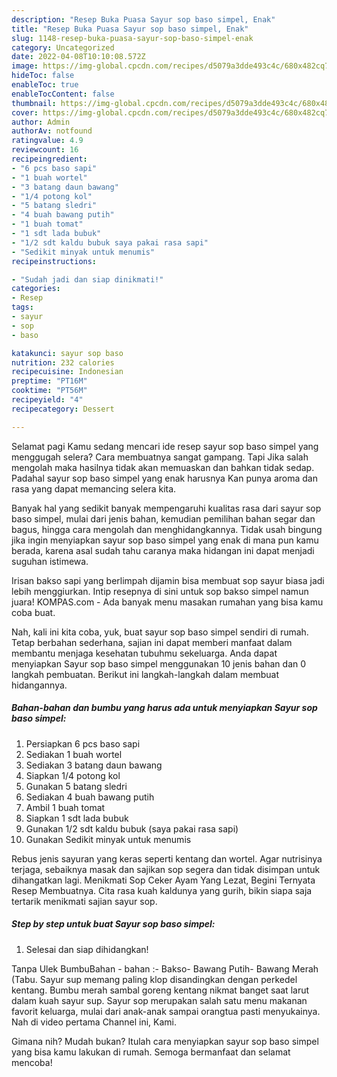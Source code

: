 ```yaml
---
description: "Resep Buka Puasa Sayur sop baso simpel, Enak"
title: "Resep Buka Puasa Sayur sop baso simpel, Enak"
slug: 1148-resep-buka-puasa-sayur-sop-baso-simpel-enak
category: Uncategorized
date: 2022-04-08T10:10:08.572Z
image: https://img-global.cpcdn.com/recipes/d5079a3dde493c4c/680x482cq70/sayur-sop-baso-simpel-foto-resep-utama.jpg
hideToc: false
enableToc: true
enableTocContent: false
thumbnail: https://img-global.cpcdn.com/recipes/d5079a3dde493c4c/680x482cq70/sayur-sop-baso-simpel-foto-resep-utama.jpg
cover: https://img-global.cpcdn.com/recipes/d5079a3dde493c4c/680x482cq70/sayur-sop-baso-simpel-foto-resep-utama.jpg
author: Admin
authorAv: notfound
ratingvalue: 4.9
reviewcount: 16
recipeingredient:
- "6 pcs baso sapi"
- "1 buah wortel"
- "3 batang daun bawang"
- "1/4 potong kol"
- "5 batang sledri"
- "4 buah bawang putih"
- "1 buah tomat"
- "1 sdt lada bubuk"
- "1/2 sdt kaldu bubuk saya pakai rasa sapi"
- "Sedikit minyak untuk menumis"
recipeinstructions:

- "Sudah jadi dan siap dinikmati!"
categories:
- Resep
tags:
- sayur
- sop
- baso

katakunci: sayur sop baso 
nutrition: 232 calories
recipecuisine: Indonesian
preptime: "PT16M"
cooktime: "PT56M"
recipeyield: "4"
recipecategory: Dessert

---
```



Selamat pagi Kamu sedang mencari ide resep sayur sop baso simpel yang menggugah selera? Cara membuatnya sangat gampang. Tapi Jika salah mengolah maka hasilnya tidak akan memuaskan dan bahkan tidak sedap. Padahal sayur sop baso simpel yang enak harusnya Kan punya aroma dan rasa yang dapat memancing selera kita.


Banyak hal yang sedikit banyak mempengaruhi kualitas rasa dari sayur sop baso simpel, mulai dari jenis bahan, kemudian pemilihan bahan segar dan bagus, hingga cara mengolah dan menghidangkannya. Tidak usah bingung jika ingin menyiapkan sayur sop baso simpel yang enak di mana pun kamu berada, karena asal sudah tahu caranya maka hidangan ini dapat menjadi suguhan istimewa.

Irisan bakso sapi yang berlimpah dijamin bisa membuat sop sayur biasa jadi lebih menggiurkan. Intip resepnya di sini untuk sop bakso simpel namun juara! KOMPAS.com - Ada banyak menu masakan rumahan yang bisa kamu coba buat.


Nah, kali ini kita coba, yuk, buat sayur sop baso simpel sendiri di rumah. Tetap berbahan sederhana, sajian ini dapat memberi manfaat dalam membantu menjaga kesehatan tubuhmu sekeluarga. Anda dapat menyiapkan Sayur sop baso simpel menggunakan 10 jenis bahan dan 0 langkah pembuatan. Berikut ini langkah-langkah dalam membuat hidangannya.

<!--inarticleads1-->

##### Bahan-bahan dan bumbu yang harus ada untuk menyiapkan Sayur sop baso simpel:

1. Persiapkan 6 pcs baso sapi
1. Sediakan 1 buah wortel
1. Sediakan 3 batang daun bawang
1. Siapkan 1/4 potong kol
1. Gunakan 5 batang sledri
1. Sediakan 4 buah bawang putih
1. Ambil 1 buah tomat
1. Siapkan 1 sdt lada bubuk
1. Gunakan 1/2 sdt kaldu bubuk (saya pakai rasa sapi)
1. Gunakan Sedikit minyak untuk menumis


Rebus jenis sayuran yang keras seperti kentang dan wortel. Agar nutrisinya terjaga, sebaiknya masak dan sajikan sop segera dan tidak disimpan untuk dihangatkan lagi. Menikmati Sop Ceker Ayam Yang Lezat, Begini Ternyata Resep Membuatnya. Cita rasa kuah kaldunya yang gurih, bikin siapa saja tertarik menikmati sajian sayur sop. 

<!--inarticleads2-->

##### Step by step untuk buat Sayur sop baso simpel:


1. Selesai dan siap dihidangkan!

Tanpa Ulek BumbuBahan - bahan :- Bakso- Bawang Putih- Bawang Merah (Tabu. Sayur sup memang paling klop disandingkan dengan perkedel kentang. Bumbu merah sambal goreng kentang nikmat banget saat larut dalam kuah sayur sup. Sayur sop merupakan salah satu menu makanan favorit keluarga, mulai dari anak-anak sampai orangtua pasti menyukainya. Nah di video pertama Channel ini, Kami. 

Gimana nih? Mudah bukan? Itulah cara menyiapkan sayur sop baso simpel yang bisa kamu lakukan di rumah. Semoga bermanfaat dan selamat mencoba!
